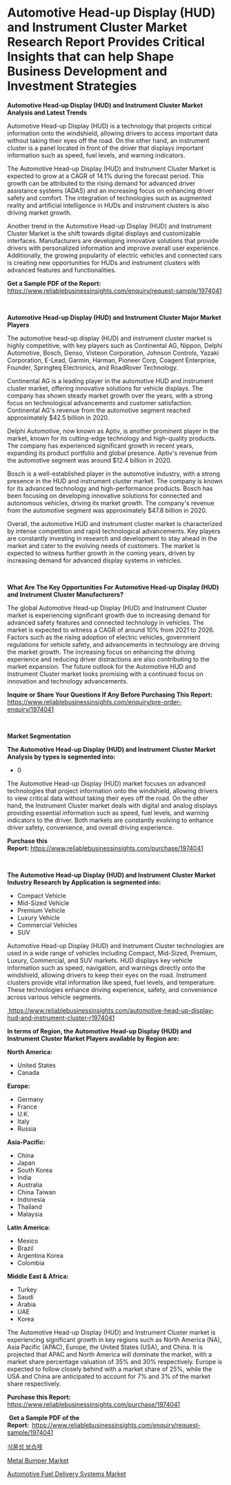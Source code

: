 <p><h1>Automotive Head-up Display (HUD) and Instrument Cluster Market Research Report Provides Critical Insights that can help Shape Business Development and Investment Strategies</h1></p><p><strong>Automotive Head-up Display (HUD) and Instrument Cluster Market Analysis and Latest Trends</strong></p>
<p><p>Automotive Head-up Display (HUD) is a technology that projects critical information onto the windshield, allowing drivers to access important data without taking their eyes off the road. On the other hand, an instrument cluster is a panel located in front of the driver that displays important information such as speed, fuel levels, and warning indicators.</p><p>The Automotive Head-up Display (HUD) and Instrument Cluster Market is expected to grow at a CAGR of 14.1% during the forecast period. This growth can be attributed to the rising demand for advanced driver assistance systems (ADAS) and an increasing focus on enhancing driver safety and comfort. The integration of technologies such as augmented reality and artificial intelligence in HUDs and instrument clusters is also driving market growth.</p><p>Another trend in the Automotive Head-up Display (HUD) and Instrument Cluster Market is the shift towards digital displays and customizable interfaces. Manufacturers are developing innovative solutions that provide drivers with personalized information and improve overall user experience. Additionally, the growing popularity of electric vehicles and connected cars is creating new opportunities for HUDs and instrument clusters with advanced features and functionalities.</p></p>
<p><strong>Get a Sample PDF of the Report:&nbsp;</strong> <a href="https://www.reliablebusinessinsights.com/enquiry/request-sample/1974041">https://www.reliablebusinessinsights.com/enquiry/request-sample/1974041</a></p>
<p>&nbsp;</p>
<p><strong>Automotive Head-up Display (HUD) and Instrument Cluster Major Market Players</strong></p>
<p><p>The automotive head-up display (HUD) and instrument cluster market is highly competitive, with key players such as Continental AG, Nippon, Delphi Automotive, Bosch, Denso, Visteon Corporation, Johnson Controls, Yazaki Corporation, E-Lead, Garmin, Harman, Pioneer Corp, Coagent Enterprise, Founder, Springteq Electronics, and RoadRover Technology.</p><p>Continental AG is a leading player in the automotive HUD and instrument cluster market, offering innovative solutions for vehicle displays. The company has shown steady market growth over the years, with a strong focus on technological advancements and customer satisfaction. Continental AG's revenue from the automotive segment reached approximately $42.5 billion in 2020.</p><p>Delphi Automotive, now known as Aptiv, is another prominent player in the market, known for its cutting-edge technology and high-quality products. The company has experienced significant growth in recent years, expanding its product portfolio and global presence. Aptiv's revenue from the automotive segment was around $12.4 billion in 2020.</p><p>Bosch is a well-established player in the automotive industry, with a strong presence in the HUD and instrument cluster market. The company is known for its advanced technology and high-performance products. Bosch has been focusing on developing innovative solutions for connected and autonomous vehicles, driving its market growth. The company's revenue from the automotive segment was approximately $47.8 billion in 2020.</p><p>Overall, the automotive HUD and instrument cluster market is characterized by intense competition and rapid technological advancements. Key players are constantly investing in research and development to stay ahead in the market and cater to the evolving needs of customers. The market is expected to witness further growth in the coming years, driven by increasing demand for advanced display systems in vehicles.</p></p>
<p>&nbsp;</p>
<p><strong>What Are The Key Opportunities For Automotive Head-up Display (HUD) and Instrument Cluster Manufacturers?</strong></p>
<p><p>The global Automotive Head-up Display (HUD) and Instrument Cluster market is experiencing significant growth due to increasing demand for advanced safety features and connected technology in vehicles. The market is expected to witness a CAGR of around 10% from 2021 to 2026. Factors such as the rising adoption of electric vehicles, government regulations for vehicle safety, and advancements in technology are driving the market growth. The increasing focus on enhancing the driving experience and reducing driver distractions are also contributing to the market expansion. The future outlook for the Automotive HUD and Instrument Cluster market looks promising with a continued focus on innovation and technology advancements.</p></p>
<p><strong>Inquire or Share Your Questions If Any Before Purchasing This Report:</strong> <a href="https://www.reliablebusinessinsights.com/enquiry/pre-order-enquiry/1974041">https://www.reliablebusinessinsights.com/enquiry/pre-order-enquiry/1974041</a></p>
<p>&nbsp;</p>
<p><strong>Market Segmentation</strong></p>
<p><strong>The Automotive Head-up Display (HUD) and Instrument Cluster Market Analysis by types is segmented into:</strong></p>
<p><ul><li>0</li></ul></p>
<p><p>The Automotive Head-up Display (HUD) market focuses on advanced technologies that project information onto the windshield, allowing drivers to view critical data without taking their eyes off the road. On the other hand, the Instrument Cluster market deals with digital and analog displays providing essential information such as speed, fuel levels, and warning indicators to the driver. Both markets are constantly evolving to enhance driver safety, convenience, and overall driving experience.</p></p>
<p><strong>Purchase this Report:&nbsp;</strong><a href="https://www.reliablebusinessinsights.com/purchase/1974041">https://www.reliablebusinessinsights.com/purchase/1974041</a></p>
<p>&nbsp;</p>
<p><strong>The Automotive Head-up Display (HUD) and Instrument Cluster Market Industry Research by Application is segmented into:</strong></p>
<p><ul><li>Compact Vehicle</li><li>Mid-Sized Vehicle</li><li>Premium Vehicle</li><li>Luxury Vehicle</li><li>Commercial Vehicles</li><li>SUV</li></ul></p>
<p><p>Automotive Head-up Display (HUD) and Instrument Cluster technologies are used in a wide range of vehicles including Compact, Mid-Sized, Premium, Luxury, Commercial, and SUV markets. HUD displays key vehicle information such as speed, navigation, and warnings directly onto the windshield, allowing drivers to keep their eyes on the road. Instrument clusters provide vital information like speed, fuel levels, and temperature. These technologies enhance driving experience, safety, and convenience across various vehicle segments.</p></p>
<p><a href="https://www.reliablebusinessinsights.com/automotive-head-up-display-hud-and-instrument-cluster-r1974041">&nbsp;https://www.reliablebusinessinsights.com/automotive-head-up-display-hud-and-instrument-cluster-r1974041</a></p>
<p><strong>In terms of Region, the Automotive Head-up Display (HUD) and Instrument Cluster Market Players available by Region are:</strong></p>
<p>
    <p> <strong> North America: </strong>
        <ul>
            <li>United States</li>
            <li>Canada</li>
        </ul>
        </p> 
    <p> <strong> Europe: </strong>
        <ul>
            <li>Germany</li>
            <li>France</li>
            <li>U.K.</li>
            <li>Italy</li>
            <li>Russia</li>
        </ul>
        </p> 
    <p> <strong> Asia-Pacific: </strong>
        <ul>
            <li>China</li>
            <li>Japan</li>
            <li>South Korea</li>
            <li>India</li>
            <li>Australia</li>
            <li>China Taiwan</li>
            <li>Indonesia</li>
            <li>Thailand</li>
            <li>Malaysia</li>
        </ul>
        </p> 
    <p> <strong> Latin America: </strong>
        <ul>
            <li>Mexico</li>
            <li>Brazil</li>
            <li>Argentina Korea</li>
            <li>Colombia</li>
        </ul>
        </p> 
    <p> <strong> Middle East & Africa: </strong>
        <ul>
            <li>Turkey</li>
            <li>Saudi</li>
            <li>Arabia</li>
            <li>UAE</li>
            <li>Korea</li>
        </ul>
    </p>
    </p>
<p><p>The Automotive Head-up Display (HUD) and Instrument Cluster market is experiencing significant growth in key regions such as North America (NA), Asia Pacific (APAC), Europe, the United States (USA), and China. It is projected that APAC and North America will dominate the market, with a market share percentage valuation of 35% and 30% respectively. Europe is expected to follow closely behind with a market share of 25%, while the USA and China are anticipated to account for 7% and 3% of the market share respectively.</p></p>
<p><strong>Purchase this Report: </strong><a href="https://www.reliablebusinessinsights.com/purchase/1974041">https://www.reliablebusinessinsights.com/purchase/1974041</a></p>
<p>&nbsp;<strong>Get a Sample PDF of the Report:&nbsp;&nbsp;</strong><a href="https://www.reliablebusinessinsights.com/enquiry/request-sample/1974041">https://www.reliablebusinessinsights.com/enquiry/request-sample/1974041</a></p>
<p><strong></strong></p>
<p><p><a href="https://github.com/joyliyu/Market-Research-Report-List-1/blob/main/4374678115478.md">식물성 보습제</a></p><p><a href="https://github.com/HenrietteMills1/Market-Research-Report-List-1/blob/main/metal-bumper-market.md">Metal Bumper Market</a></p><p><a href="https://github.com/alexxisgm/Market-Research-Report-List-1/blob/main/automotive-fuel-delivery-systems-market.md">Automotive Fuel Delivery Systems Market</a></p></p>